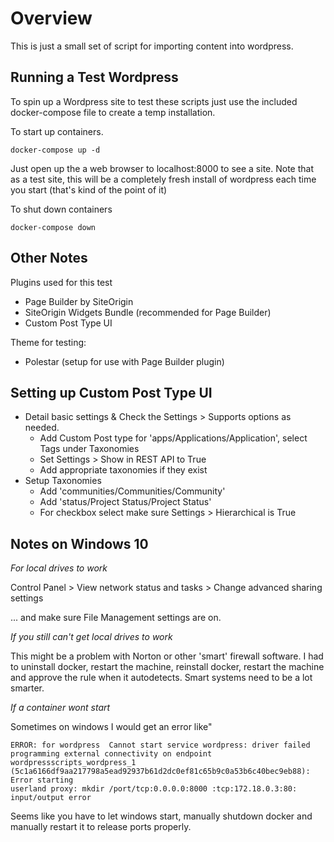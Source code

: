 Overview
========

This is just a small set of script for importing content into wordpress.

Running a Test Wordpress
------------------------

To spin up a Wordpress site to test these scripts just use the included docker-compose file to create a temp
installation.

To start up containers.
```
docker-compose up -d
```
Just open up the a web browser to localhost:8000 to see a site.  Note that as a test site, this will be a completely
fresh install of wordpress each time you start (that's kind of the point of it)

To shut down containers
```
docker-compose down
```

Other Notes
-----------

Plugins used for this test
- Page Builder by SiteOrigin
- SiteOrigin Widgets Bundle (recommended for Page Builder)
- Custom Post Type UI

Theme for testing:
- Polestar (setup for use with Page Builder plugin)

Setting up Custom Post Type UI
------------------------------

- Detail basic settings & Check the Settings > Supports options as needed.
    - Add Custom Post type for 'apps/Applications/Application', select Tags under Taxonomies
    - Set Settings > Show in REST API to True
    - Add appropriate taxonomies if they exist
- Setup Taxonomies
    - Add 'communities/Communities/Community'
    - Add 'status/Project Status/Project Status'
    - For checkbox select make sure Settings > Hierarchical is True

Notes on Windows 10
-------------------

*For local drives to work*

Control Panel > View network status and tasks > Change advanced sharing settings

 ... and make sure File Management settings are on.

*If you still can't get local drives to work*

This might be a problem with Norton or other 'smart' firewall software.  I had to uninstall docker, restart the machine,
reinstall docker, restart the machine and approve the rule when it autodetects.  Smart systems need to be a lot smarter.

*If a container wont start*

Sometimes on windows I would get an error like"

```
ERROR: for wordpress  Cannot start service wordpress: driver failed programming external connectivity on endpoint
wordpressscripts_wordpress_1 (5c1a6166df9aa217798a5ead92937b61d2dc0ef81c65b9c0a53b6c40bec9eb88): Error starting
userland proxy: mkdir /port/tcp:0.0.0.0:8000 :tcp:172.18.0.3:80: input/output error
````

Seems like you have to let windows start, manually shutdown docker and manually restart it to release ports properly.


